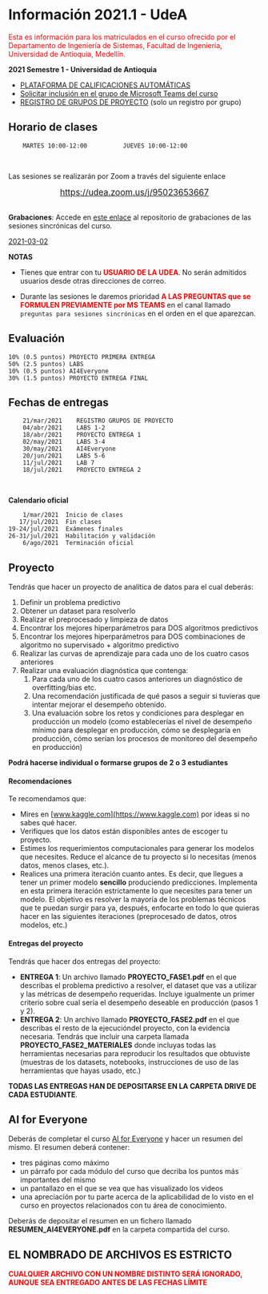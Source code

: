# Información 2021.1 - UdeA

<font color="red">Esta es información para los matriculados en el curso ofrecido por el Departamento de Ingeniería de Sistemas, Facultad de Ingeniería,
Universidad de Antioquia, Medellín.</font>

**2021 Semestre 1 - Universidad de Antioquia**

- [PLATAFORMA DE CALIFICACIONES AUTOMÁTICAS](https://m5knaekxo6.execute-api.us-west-2.amazonaws.com/dev-v0001/rlxmooc/web/login)
- [Solicitar inclusión en el grupo de Microsoft Teams del curso](https://teams.microsoft.com/l/team/19%3af52598ef79fb4f2f9c23d6a92a4fd2b9%40thread.tacv2/conversations?groupId=57154a3b-7f2b-4050-8479-600704f64983&tenantId=99e1e721-7184-498e-8aff-b2ad4e53c1c2)
- [REGISTRO DE GRUPOS DE PROYECTO](https://forms.gle/vEV7m9iVQhXGZ1QQ9) (solo un registro por grupo)





## Horario de clases
    
        MARTES 10:00-12:00          JUEVES 10:00-12:00

<br/>

Las sesiones se realizarán por Zoom a través del siguiente enlace 

<center><big><a href="https://udea.zoom.us/j/95023653667">https://udea.zoom.us/j/95023653667</a></big></center>

<br/>

**Grabaciones**: Accede en [este enlace](http://ingeniaudea.edu.co/zoom-recordings/recordings/docenciaingenia52@udea.edu.co/95023653667/2021-02-28) al repositorio de grabaciones de las sesiones sincrónicas del curso.

[2021-03-02](https://udea.zoom.us/rec/share/xhtzi92RP1RevjtMioIg3EBh00ffDNblji8fo0RVwwrO_-KecdqvIfPvwbMrrJuW.1jXQOkP0kGzZDeIE?startTime=1614698350000)

**NOTAS**

- Tienes que entrar con tu <font color="red"><b>USUARIO DE LA UDEA</b></font>. No serán admitidos usuarios desde otras direcciones de correo.

- Durante las sesiones le daremos prioridad <font color='red'><b>A LAS PREGUNTAS que se FORMULEN PREVIAMENTE por MS TEAMS</b></font> en el canal llamado `preguntas para sesiones sincrónicas` en el orden en el que aparezcan.



## Evaluación

    10% (0.5 puntos) PROYECTO PRIMERA ENTREGA
    50% (2.5 puntos) LABS
    10% (0.5 puntos) AI4Everyone
    30% (1.5 puntos) PROYECTO ENTREGA FINAL


## Fechas de entregas

        21/mar/2021    REGISTRO GRUPOS DE PROYECTO
        04/abr/2021    LABS 1-2
        18/abr/2021    PROYECTO ENTREGA 1
        02/may/2021    LABS 3-4
        30/may/2021    AI4Everyone
        20/jun/2021    LABS 5-6
        11/jul/2021    LAB 7
        18/jul/2021    PROYECTO ENTREGA 2
<br/>

**Calendario oficial**

        1/mar/2021  Inicio de clases
       17/jul/2021  Fin clases
    19-24/jul/2021  Exámenes finales
    26-31/jul/2021  Habilitación y validación
        6/ago/2021  Terminación oficial


## Proyecto

Tendrás que hacer un proyecto de analítica de datos para el cual deberás:

1. Definir un problema predictivo
2. Obtener un dataset para resolverlo
3. Realizar el preprocesado y limpieza de datos
4. Encontrar los mejores hiperparámetros para DOS algoritmos predictivos
5. Encontrar los mejores hiperparámetros para DOS combinaciones de algoritmo no supervisado + algoritmo predictivo
6. Realizar las curvas de aprendizaje  para cada uno de los cuatro casos anteriores
7. Realizar una evaluación diagnóstica que contenga:
    1. Para cada uno de los cuatro casos anteriores un diagnóstico de overfitting/bias etc.
    1. Una recomendación justificada de qué pasos a seguir si tuvieras que intentar mejorar el desempeño obtenido.
    1. Una evaluación sobre los retos y condiciones para desplegar en producción un modelo (como establecerías el nivel de desempeño mínimo para desplegar en producción, cómo se desplegaría en producción, cómo serían los procesos de monitoreo del desempeño en producción)

**Podrá hacerse individual o formarse grupos de 2 o 3 estudiantes**

#### Recomendaciones

Te recomendamos que:

- Mires en [www.kaggle.com](https://www.kaggle.com) por ideas si no sabes qué hacer.
- Verifiques que los datos están disponibles antes de escoger tu proyecto.
- Estimes los requerimientos computacionales para generar los modelos que necesites. Reduce el alcance de tu proyecto si lo necesitas (menos datos, menos clases, etc.).
- Realices una primera iteración cuanto antes. Es decir, que llegues a tener un primer modelo **sencillo** produciendo predicciones. Implementa en esta primera iteración estrictamente lo que necesites para tener un modelo. El objetivo es resolver la mayoría de los problemas técnicos que te puedan surgir para ya, después, enfocarte en todo lo que quieras hacer en las siguientes iteraciones (preprocesado de datos, otros modelos, etc.)



#### Entregas del proyecto

Tendrás que hacer dos entregas del proyecto:

- **ENTREGA 1**: Un archivo llamado **PROYECTO_FASE1.pdf** en el que describas el problema predictivo a resolver, el dataset que vas a utilizar y las métricas de desempeño requeridas. Incluye igualmente un primer criterio sobre cual sería el desempeño deseable en producción (pasos 1 y 2).
- **ENTREGA 2**: Un archivo llamado **PROYECTO_FASE2.pdf** en el que describas el resto de la ejecucióndel proyecto, con la evidencia necesaria. Tendrás que incluir una carpeta llamada **PROYECTO_FASE2_MATERIALES** donde incluyas todas las herramientas necesarias para reproducir los resultados que obtuviste (muestras de los datasets, notebooks, instrucciones de uso de las herramientas que hayas usado, etc.)

**TODAS LAS ENTREGAS HAN DE DEPOSITARSE EN LA CARPETA DRIVE DE CADA ESTUDIANTE**.




## AI for Everyone

Deberás de completar el curso [AI for Everyone](https://www.deeplearning.ai/ai-for-everyone/) y hacer un resumen del mismo. El resumen deberá contener:

- tres páginas como máximo
- un párrafo por cada módulo del curso que decriba los puntos más importantes del mismo
- un pantallazo en el que se vea que has visualizado los videos
- una apreciación por tu parte acerca de la aplicabilidad de lo visto en el curso en proyectos relacionados con tu área de conocimiento.

Deberás de depositar el resumen en un fichero llamado **RESUMEN_AI4EVERYONE.pdf** en la carpeta compartida del curso.

## EL NOMBRADO DE ARCHIVOS ES ESTRICTO

<font color="red"><b>CUALQUIER ARCHIVO CON UN NOMBRE DISTINTO SERÁ IGNORADO, AUNQUE SEA ENTREGADO ANTES DE LAS FECHAS LÍMITE</b></font>
